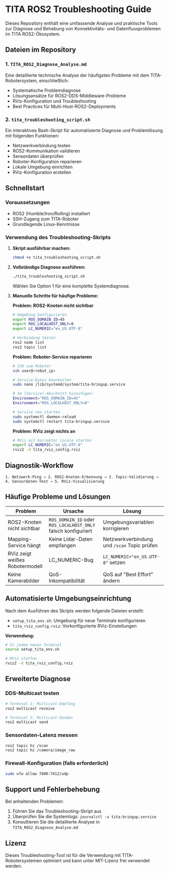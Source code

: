 # TITA ROS2 Troubleshooting Guide

Dieses Repository enthält eine umfassende Analyse und praktische Tools zur Diagnose und Behebung von Konnektivitäts- und Datenflussproblemen im TITA ROS2-Ökosystem.

## Dateien im Repository

### 1. `TITA_ROS2_Diagnose_Analyse.md`
Eine detaillierte technische Analyse der häufigsten Probleme mit dem TITA-Robotersystem, einschließlich:
- Systematische Problemdiagnose
- Lösungsansätze für ROS2-DDS-Middleware-Probleme
- RViz-Konfiguration und Troubleshooting
- Best Practices für Multi-Host-ROS2-Deployments

### 2. `tita_troubleshooting_script.sh`
Ein interaktives Bash-Skript für automatisierte Diagnose und Problemlösung mit folgenden Funktionen:
- Netzwerkverbindung testen
- ROS2-Kommunikation validieren
- Sensordaten überprüfen
- Roboter-Konfiguration reparieren
- Lokale Umgebung einrichten
- RViz-Konfiguration erstellen

## Schnellstart

### Voraussetzungen
- ROS2 (Humble/Iron/Rolling) installiert
- SSH-Zugang zum TITA-Roboter
- Grundlegende Linux-Kenntnisse

### Verwendung des Troubleshooting-Skripts

1. **Skript ausführbar machen:**
   ```bash
   chmod +x tita_troubleshooting_script.sh
   ```

2. **Vollständige Diagnose ausführen:**
   ```bash
   ./tita_troubleshooting_script.sh
   ```
   Wählen Sie Option 1 für eine komplette Systemdiagnose.

3. **Manuelle Schritte für häufige Probleme:**

   **Problem: ROS2-Knoten nicht sichtbar**
   ```bash
   # Umgebung konfigurieren
   export ROS_DOMAIN_ID=45
   export ROS_LOCALHOST_ONLY=0
   export LC_NUMERIC="en_US.UTF-8"
   
   # Verbindung testen
   ros2 node list
   ros2 topic list
   ```

   **Problem: Roboter-Service reparieren**
   ```bash
   # SSH zum Roboter
   ssh user@<robot_ip>
   
   # Service-Datei bearbeiten
   sudo nano /lib/systemd/system/tita-bringup.service
   
   # Im [Service]-Abschnitt hinzufügen:
   Environment="ROS_DOMAIN_ID=45"
   Environment="ROS_LOCALHOST_ONLY=0"
   
   # Service neu starten
   sudo systemctl daemon-reload
   sudo systemctl restart tita-bringup.service
   ```

   **Problem: RViz zeigt nichts an**
   ```bash
   # RViz mit korrekter Locale starten
   export LC_NUMERIC="en_US.UTF-8"
   rviz2 -d tita_rviz_config.rviz
   ```

## Diagnostik-Workflow

```
1. Netzwerk-Ping → 2. ROS2-Knoten-Erkennung → 3. Topic-Validierung → 4. Sensordaten-Test → 5. RViz-Visualisierung
```

## Häufige Probleme und Lösungen

| Problem | Ursache | Lösung |
|---------|---------|---------|
| ROS2-Knoten nicht sichtbar | `ROS_DOMAIN_ID` oder `ROS_LOCALHOST_ONLY` falsch konfiguriert | Umgebungsvariablen korrigieren |
| Mapping-Service hängt | Keine Lidar-Daten empfangen | Netzwerkverbindung und `/scan` Topic prüfen |
| RViz zeigt weißes Robotermodell | LC_NUMERIC-Bug | `LC_NUMERIC="en_US.UTF-8"` setzen |
| Keine Kamerabilder | QoS-Inkompatibilität | QoS auf "Best Effort" ändern |

## Automatisierte Umgebungseinrichtung

Nach dem Ausführen des Skripts werden folgende Dateien erstellt:

- `setup_tita_env.sh`: Umgebung für neue Terminals konfigurieren
- `tita_rviz_config.rviz`: Vorkonfigurierte RViz-Einstellungen

**Verwendung:**
```bash
# In jedem neuen Terminal
source setup_tita_env.sh

# RViz starten
rviz2 -d tita_rviz_config.rviz
```

## Erweiterte Diagnose

### DDS-Multicast testen
```bash
# Terminal 1: Multicast-Empfang
ros2 multicast receive

# Terminal 2: Multicast-Senden
ros2 multicast send
```

### Sensordaten-Latenz messen
```bash
ros2 topic hz /scan
ros2 topic hz /camera/image_raw
```

### Firewall-Konfiguration (falls erforderlich)
```bash
sudo ufw allow 7400:7412/udp
```

## Support und Fehlerbehebung

Bei anhaltenden Problemen:

1. Führen Sie das Troubleshooting-Skript aus
2. Überprüfen Sie die Systemlogs: `journalctl -u tita-bringup.service`
3. Konsultieren Sie die detaillierte Analyse in `TITA_ROS2_Diagnose_Analyse.md`

## Lizenz

Dieses Troubleshooting-Tool ist für die Verwendung mit TITA-Robotersystemen optimiert und kann unter MIT-Lizenz frei verwendet werden.



